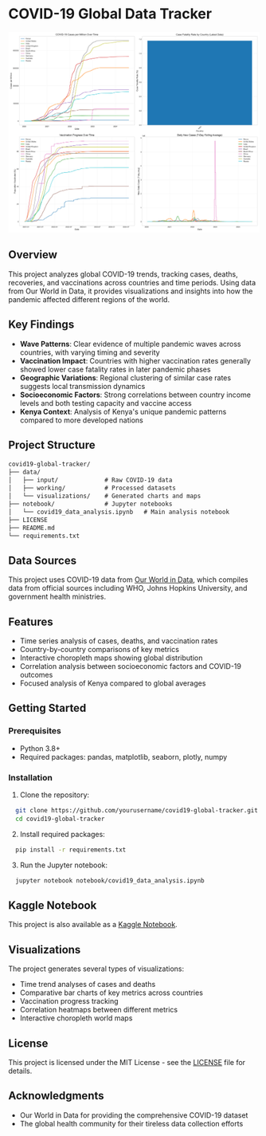 # COVID-19 Global Data Tracker

![COVID-19 Dashboard](data/visualizations/covid19_dashboard_summary.png)

## Overview
This project analyzes global COVID-19 trends, tracking cases, deaths, recoveries, and vaccinations across countries and time periods. Using data from Our World in Data, it provides visualizations and insights into how the pandemic affected different regions of the world.

## Key Findings

- **Wave Patterns**: Clear evidence of multiple pandemic waves across countries, with varying timing and severity
- **Vaccination Impact**: Countries with higher vaccination rates generally showed lower case fatality rates in later pandemic phases
- **Geographic Variations**: Regional clustering of similar case rates suggests local transmission dynamics
- **Socioeconomic Factors**: Strong correlations between country income levels and both testing capacity and vaccine access
- **Kenya Context**: Analysis of Kenya's unique pandemic patterns compared to more developed nations

## Project Structure

```
covid19-global-tracker/
├── data/
│   ├── input/             # Raw COVID-19 data
│   ├── working/           # Processed datasets
│   └── visualizations/    # Generated charts and maps
├── notebook/              # Jupyter notebooks
│   └── covid19_data_analysis.ipynb   # Main analysis notebook
├── LICENSE
├── README.md
└── requirements.txt
```

## Data Sources
This project uses COVID-19 data from [Our World in Data](https://github.com/owid/covid-19-data/tree/master/public/data), which compiles data from official sources including WHO, Johns Hopkins University, and government health ministries.

## Features
- Time series analysis of cases, deaths, and vaccination rates
- Country-by-country comparisons of key metrics
- Interactive choropleth maps showing global distribution
- Correlation analysis between socioeconomic factors and COVID-19 outcomes
- Focused analysis of Kenya compared to global averages

## Getting Started

### Prerequisites
- Python 3.8+
- Required packages: pandas, matplotlib, seaborn, plotly, numpy

### Installation

1. Clone the repository:
```bash
  git clone https://github.com/yourusername/covid19-global-tracker.git
  cd covid19-global-tracker
```

2. Install required packages:
```bash
  pip install -r requirements.txt
```

3. Run the Jupyter notebook:
```bash
  jupyter notebook notebook/covid19_data_analysis.ipynb
```

## Kaggle Notebook

This project is also available as a [Kaggle Notebook](https://www.kaggle.com/code/nelsonmasbayi/covid19-global-tracker).

## Visualizations

The project generates several types of visualizations:

- Time trend analyses of cases and deaths
- Comparative bar charts of key metrics across countries
- Vaccination progress tracking
- Correlation heatmaps between different metrics
- Interactive choropleth world maps

## License
This project is licensed under the MIT License - see the [LICENSE](LICENSE) file for details.

## Acknowledgments
- Our World in Data for providing the comprehensive COVID-19 dataset
- The global health community for their tireless data collection efforts